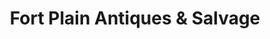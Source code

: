---
title: "Fort Plain Antiques & Salvage"
url: /fort-plain/fort-plain-antiques-and-salvage/
shop: antiques
---